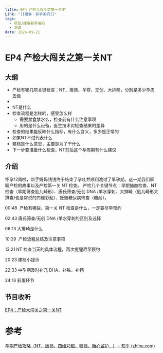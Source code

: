 ```yaml
---
title: EP4 产检大闯关之第一关NT
Link: "[[播客：新手爸妈]]"
tags:
  - 项目/播客新手爸妈
  - 测试
date: 2024-09-21
---
```


# EP4 产检大闯关之第一关NT

## 大纲

- 产检有哪几项关键检查：NT、唐筛、羊穿、无创、大排畸，分别是多少孕周去做
- 
- NT是什么
- 检查流程是怎样的，感受怎么样
	- 需要禁食禁水么，检查前有什么注意事项
	- 用的是什么设备，医生技术对检查结果的差异
- 检查的结果能反映什么指标，有什么含义，多少是正常的
- 如果NT不过代表什么
- 建档是什么意思，主要是为了干什么
- 下一步要准备什么检查，NT前后这个孕周期有什么建议

## 介绍

怀孕12周啦，新手妈妈钱钱终于结束了孕吐并顺利渡过了早孕期。这一期我们聊聊产检的故事以及产检第一关 NT 检查。
产检几个关键节点：早期抽血检查、NT 检查（早期筛查胎儿畸形）、唐氏筛查/无创 DNA /羊水穿刺、大排畸（胎儿畸形大排查/也是常说的四维彩超）、妊娠糖尿病筛查（糖耐）。

00:48  产检有哪些，第一关 NT 检查是什么，一定要尽早预约

02:43 唐氏筛查/无创 DNA /羊水穿刺的区别及选择

08:13 大排畸是什么

10:39  产检流程总结及注意事项

13:21 NT 检查当天的具体流程，再次提醒尽早预约

20:23 建档小提示

22:33 中孕期及时补充 DHA、补铁、补钙

24:16 彩蛋环节

## 节目收听

[EP4：产检大闯关之第一关NT](https://www.xiaoyuzhoufm.com/episode/66f0305f87a9242776115460)

# 参考
[孕期产检攻略（NT、唐筛、四维彩超、糖筛、胎心监护...） - 知乎 (zhihu.com)](https://zhuanlan.zhihu.com/p/407887253)